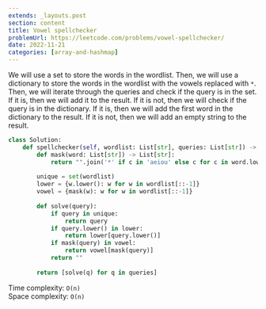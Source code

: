 ```yaml
---
extends: _layouts.post
section: content
title: Vowel spellchecker
problemUrl: https://leetcode.com/problems/vowel-spellchecker/
date: 2022-11-21
categories: [array-and-hashmap]
---
```


We will use a set to store the words in the wordlist. Then, we will use a dictionary to store the words in the wordlist with the vowels replaced with `*`. Then, we will iterate through the queries and check if the query is in the set. If it is, then we will add it to the result. If it is not, then we will check if the query is in the dictionary. If it is, then we will add the first word in the dictionary to the result. If it is not, then we will add an empty string to the result.

```python
class Solution:
    def spellchecker(self, wordlist: List[str], queries: List[str]) -> List[str]:
        def mask(word: List[str]) -> List[str]:
            return "".join('*' if c in 'aeiou' else c for c in word.lower())
        
        unique = set(wordlist)
        lower = {w.lower(): w for w in wordlist[::-1]}
        vowel = {mask(w): w for w in wordlist[::-1]}
        
        def solve(query):
            if query in unique: 
                return query
            if query.lower() in lower: 
                return lower[query.lower()]
            if mask(query) in vowel: 
                return vowel[mask(query)]
            return ""
        
        return [solve(q) for q in queries]
```

Time complexity: `O(n)` <br/>
Space complexity: `O(n)`
